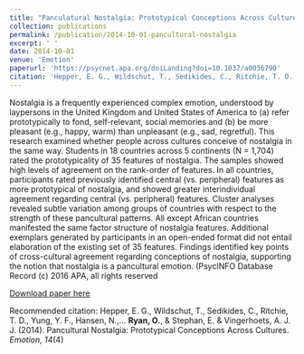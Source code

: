 ```yaml
---
title: "Panculatural Nostalgia: Prototypical Conceptions Across Cultures"
collection: publications
permalink: /publication/2014-10-01-pancultural-nostalgia
excerpt: ' '
date: 2014-10-01
venue: 'Emotion'
paperurl: 'https://psycnet.apa.org/doiLanding?doi=10.1037/a0036790'
citation: 'Hepper, E. G., Wildschut, T., Sedikides, C., Ritchie, T. D., Yung, Y. F., Hansen, N.,...<b>Ryan, O.</b>, & Stephan, E. & Vingerhoets, A. J. J. (2014). Pancultural Nostalgia: Prototypical Conceptions Across Cultures. Emotion, 14(4).'
---
```


Nostalgia is a frequently experienced complex emotion, understood by laypersons in the United Kingdom and United States of America to (a) refer prototypically to fond, self-relevant, social memories and (b) be more pleasant (e.g., happy, warm) than unpleasant (e.g., sad, regretful). This research examined whether people across cultures conceive of nostalgia in the same way. Students in 18 countries across 5 continents (N = 1,704) rated the prototypicality of 35 features of nostalgia. The samples showed high levels of agreement on the rank-order of features. In all countries, participants rated previously identified central (vs. peripheral) features as more prototypical of nostalgia, and showed greater interindividual agreement regarding central (vs. peripheral) features. Cluster analyses revealed subtle variation among groups of countries with respect to the strength of these pancultural patterns. All except African countries manifested the same factor structure of nostalgia features. Additional exemplars generated by participants in an open-ended format did not entail elaboration of the existing set of 35 features. Findings identified key points of cross-cultural agreement regarding conceptions of nostalgia, supporting the notion that nostalgia is a pancultural emotion. (PsycINFO Database Record (c) 2016 APA, all rights reserved

[Download paper here](https://psycnet.apa.org/doiLanding?doi=10.1037/a0036790)

Recommended citation: Hepper, E. G., Wildschut, T., Sedikides, C., Ritchie, T. D., Yung, Y. F., Hansen, N.,... <b>Ryan, O.</b>, & Stephan, E. & Vingerhoets, A. J. J. (2014). Pancultural Nostalgia: Prototypical Conceptions Across Cultures. *Emotion, 14*(4)
